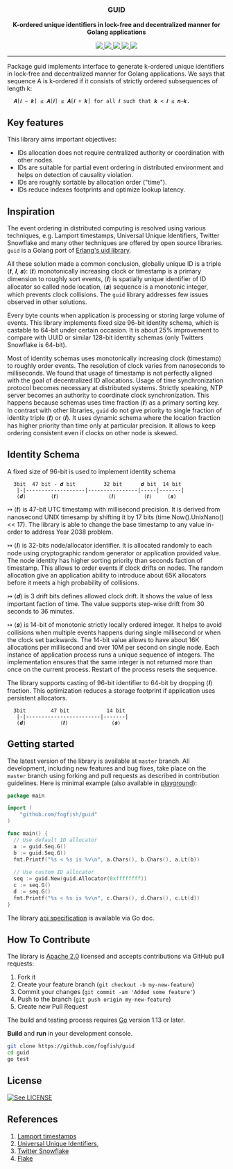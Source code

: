 <p align="center">
  <h3 align="center">GUID</h3>
  <p align="center"><strong>K-ordered unique identifiers in lock-free and
decentralized manner for Golang applications</strong></p>

  <p align="center">
    <!-- Documentation -->
    <a href="http://godoc.org/github.com/fogfish/guid">
      <img src="https://godoc.org/github.com/fogfish/guid?status.svg" />
    </a>
    <!-- Build Status  -->
    <a href="http://travis-ci.org/fogfish/guid">
      <img src="https://secure.travis-ci.org/fogfish/guid.svg?branch=master" />
    </a>
    <!-- GitHub -->
    <a href="http://github.com/fogfish/guid">
      <img src="https://img.shields.io/github/last-commit/fogfish/guid.svg" />
    </a>
    <!-- Coverage -->
    <a href="https://coveralls.io/github/fogfish/guid?branch=master">
      <img src="https://coveralls.io/repos/github/fogfish/guid/badge.svg?branch=master" />
    </a>
    <!-- Go Card -->
    <a href="https://goreportcard.com/report/github.com/fogfish/guid">
      <img src="https://goreportcard.com/badge/github.com/fogfish/guid" />
    </a>
  </p>
</p>

---

Package guid implements interface to generate k-ordered unique identifiers in lock-free and
decentralized manner for Golang applications. We says that sequence A is k-ordered if
it consists of strictly ordered subsequences of length k:

```
  𝑨[𝒊 − 𝒌] ≤ 𝑨[𝒊] ≤ 𝑨[𝒊 + 𝒌] for all 𝒊 such that 𝒌 < 𝒊 ≤ 𝒏−𝒌.
```

## Key features

This library aims important objectives:

* IDs allocation does not require centralized authority or coordination with other nodes.
* IDs are suitable for partial event ordering in distributed environment and helps on
detection of causality violation.
* IDs are roughly sortable by allocation order ("time").
* IDs reduce indexes footprints and optimize lookup latency.


## Inspiration

The event ordering in distributed computing is resolved using various techniques, e.g.
Lamport timestamps, Universal Unique Identifiers, Twitter Snowflake and many other techniques are offered by open source libraries. `guid` is a Golang port of [Erlang's uid library](https://github.com/fogfish/uid).

All these solution made a common conclusion, globally unique ID is a triple ⟨𝒕, 𝒍, 𝒔⟩:
⟨𝒕⟩ monotonically increasing clock or timestamp is a primary dimension to roughly sort
events, ⟨𝒍⟩ is spatially unique identifier of ID allocator so called node location,
⟨𝒔⟩ sequence is a monotonic integer, which prevents clock collisions. The `guid` library
addresses few issues observed in other solutions.

Every byte counts when application is processing or storing large volume of events.
This library implements fixed size 96-bit identity schema, which is castable to 64-bit
under certain occasion. It is about 25% improvement to compare with UUID or similar 128-bit
identity schemas (only Twitters Snowflake is 64-bit).

Most of identity schemas uses monotonically increasing clock (timestamp) to roughly order
events. The resolution of clock varies from nanoseconds to milliseconds. We found that
usage of timestamp is not perfectly aligned with the goal of decentralized ID allocations.
Usage of time synchronization protocol becomes necessary at distributed systems. Strictly
speaking, NTP server becomes an authority to coordinate clock synchronization. This happens
because schemas uses time fraction ⟨𝒕⟩ as a primary sorting key. In contrast with other
libraries, `guid` do not give priority to single fraction of identity triple ⟨𝒕⟩ or ⟨𝒍⟩.
It uses dynamic schema where the location fraction has higher priority than time only at
particular precision. It allows to keep ordering consistent even if clocks on other node is
skewed.

## Identity Schema

A fixed size of 96-bit is used to implement identity schema

```
  3bit  47 bit - 𝒅 bit         32 bit      𝒅 bit  14 bit
   |-|-------------------|----------------|-----|-------|
   ⟨𝒅⟩        ⟨𝒕⟩                ⟨𝒍⟩         ⟨𝒕⟩     ⟨𝒔⟩
```

↣ ⟨𝒕⟩ is 47-bit UTC timestamp with millisecond precision. It is derived from nanosecond
UNIX timesamp by shifting it by 17 bits (time.Now().UnixNano() << 17). The library is
able to change the base timestamp to any value in-order to address Year 2038 problem.

↣ ⟨𝒍⟩ is 32-bits node/allocator identifier. It is allocated randomly to each node using
cryptographic random generator or application provided value. The node identity has higher
sorting priority than seconds faction of timestamp. This allows to order events if clock
drifts on nodes. The random allocation give an application ability to introduce about 65K
allocators before it meets a high probability of collisions.

↣ ⟨𝒅⟩ is 3 drift bits defines allowed clock drift. It shows the value of less important
faction of time. The value supports step-wise drift from 30 seconds to 36 minutes.

↣ ⟨𝒔⟩ is 14-bit of monotonic strictly locally ordered integer. It helps to avoid collisions
when multiple events happens during single millisecond or when the clock set backwards.
The 14-bit value allows to have about 16K allocations per millisecond and over 10M per second
on single node. Each instance of application process runs a unique sequence of integers.
The implementation ensures that the same integer is not returned more than once on the current
process. Restart of the process resets the sequence.

The library supports casting of 96-bit identifier to 64-bit by dropping ⟨𝒍⟩ fraction. This
optimization reduces a storage footprint if application uses persistent allocators.

```
  3bit        47 bit            14 bit
   |-|------------------------|-------|
   ⟨𝒅⟩           ⟨𝒕⟩              ⟨𝒔⟩
```

## Getting started

The latest version of the library is available at `master` branch. All development, including new features and bug fixes, take place on the `master` branch using forking and pull requests as described in contribution guidelines. Here is minimal example (also available in [playground](https://play.golang.org/p/RccgzbBqy9P)):

```go
package main

import (
	"github.com/fogfish/guid"
)

func main() {
  // Use default ID allocator
  a := guid.Seq.G()
  b := guid.Seq.G()
  fmt.Printf("%s < %s is %v\n", a.Chars(), b.Chars(), a.Lt(b))
	
  // Use custom ID allocator
  seq := guid.New(guid.Allocator(0xffffffff))
  c := seq.G()
  d := seq.G()
  fmt.Printf("%s < %s is %v\n", c.Chars(), d.Chars(), c.Lt(d))
}
```

The library [api specification](http://godoc.org/github.com/fogfish/guid) is available via Go doc.

## How To Contribute

The library is [Apache 2.0](LICENSE) licensed and accepts contributions via GitHub pull requests:

1. Fork it
2. Create your feature branch (`git checkout -b my-new-feature`)
3. Commit your changes (`git commit -am 'Added some feature'`)
4. Push to the branch (`git push origin my-new-feature`)
5. Create new Pull Request


The build and testing process requires [Go](https://golang.org) version 1.13 or later.

**Build** and **run** in your development console.

```bash
git clone https://github.com/fogfish/guid
cd guid
go test
```

## License

[![See LICENSE](https://img.shields.io/github/license/fogfish/guid.svg?style=for-the-badge)](LICENSE)


## References

1. [Lamport timestamps](https://en.wikipedia.org/wiki/Lamport_timestamps)
2. [Universal Unique Identifiers](https://tools.ietf.org/html/rfc4122),
3. [Twitter Snowflake](https://blog.twitter.com/engineering/en_us/a/2010/announcing-snowflake.html)
4. [Flake](https://github.com/boundary/flake)
